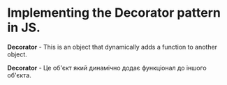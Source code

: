 # Implementing the Decorator pattern in JS.

**Decorator** - This is an object that dynamically adds a function to another
object.

**Decorator** - Це об'єкт який динамічно додає функціонал до іншого об'єкта.
